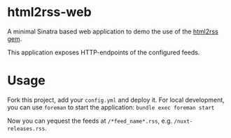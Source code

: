 # html2rss-web

A minimal Sinatra based web application to demo the use of the
[html2rss  gem](https://github.com/gildesmarais/html2rss).

This application exposes HTTP-endpoints of the configured feeds.

# Usage

Fork this project, add your `config.yml` and deploy it.
For local development, you can use `foreman` to start the application:
`bundle exec foreman start`


Now you can yequest the feeds at `/*feed_name*.rss`, e.g. `/nuxt-releases.rss`.
